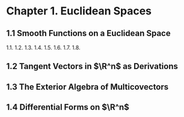 # Chapter 1. Euclidean Spaces
## 1.1 Smooth Functions on a Euclidean Space
1.1.
1.2.
1.3.
1.4.
1.5.
1.6.
1.7.
1.8.

## 1.2 Tangent Vectors in $\R^n$ as Derivations
## 1.3 The Exterior Algebra of Multicovectors
## 1.4 Differential Forms on $\R^n$

